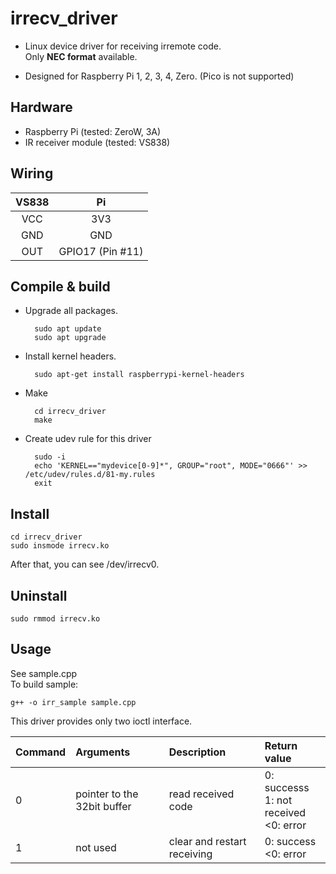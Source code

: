 # irrecv_driver

- Linux device driver for receiving irremote code.  
    Only **NEC format** available. 

- Designed for Raspberry Pi 1, 2, 3, 4, Zero. (Pico is not supported)

## Hardware

- Raspberry Pi (tested: ZeroW, 3A)
- IR receiver module (tested: VS838)

## Wiring

| VS838 | Pi |
|:-:|:-:|
| VCC | 3V3 |
| GND | GND |
| OUT | GPIO17 (Pin #11) |

## Compile & build

- Upgrade all packages.

        sudo apt update
        sudo apt upgrade

- Install kernel headers.

        sudo apt-get install raspberrypi-kernel-headers

- Make

        cd irrecv_driver
        make

- Create udev rule for this driver  

        sudo -i
        echo 'KERNEL=="mydevice[0-9]*", GROUP="root", MODE="0666"' >>  /etc/udev/rules.d/81-my.rules
        exit

## Install

    cd irrecv_driver
    sudo insmode irrecv.ko

After that, you can see /dev/irrecv0.

## Uninstall

    sudo rmmod irrecv.ko

## Usage

See sample.cpp  
To build sample:

    g++ -o irr_sample sample.cpp

This driver provides only two ioctl interface.

| Command | Arguments | Description | Return value |
| :-- | :-- | :-- | :-- |
| 0 | pointer to the 32bit buffer | read received code | 0: successs<br>1: not received<br><0: error |
| 1 | not used | clear and restart receiving | 0: success<br><0: error |

